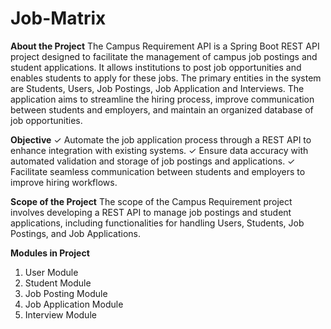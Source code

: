 # Job-Matrix
**About the Project**
The Campus Requirement API is a Spring Boot REST API project designed to facilitate the
management of campus job postings and student applications. It allows institutions to post
job opportunities and enables students to apply for these jobs. The primary entities in the
system are Students, Users, Job Postings, Job Application and Interviews. The application
aims to streamline the hiring process, improve communication between students and
employers, and maintain an organized database of job opportunities.

**Objective**
✓ Automate the job application process through a REST API to enhance integration with
existing systems.
✓ Ensure data accuracy with automated validation and storage of job postings and
applications.
✓ Facilitate seamless communication between students and employers to improve hiring
workflows.

**Scope of the Project**
The scope of the Campus Requirement project involves developing a REST API to manage
job postings and student applications, including functionalities for handling Users, Students,
Job Postings, and Job Applications.

**Modules in Project**
1. User Module
2. Student Module
3. Job Posting Module
4. Job Application Module
5. Interview Module


